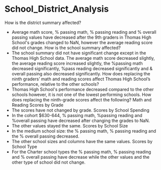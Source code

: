 # School_District_Analysis
How is the district summary affected?
  - Average math score, % passing math, % passing reading and % overall passing values have decreased after the 9th graders in Thomas High     School's grades changed to NaN, however the average reading score did not change. 
How is the school summary affected?
  - The school summary did not have significant change except in the Thomas High School data. The average math score decreased slightly,       the average reading score increased slightly, the %passing math decreased significantly, %pass reading decreased significantly and &       overall passing also decreased significantly. 
How does replacing the ninth graders’ math and reading scores affect Thomas High School’s performance, relative to the other schools?
  - Thomas High School's performance decreased compared to the other schools however, it is not one of the lowest performing schools. 
How does replacing the ninth-grade scores affect the following?
Math and Reading Scores by Grade
  - The scores have not changed by grade.
Scores by School Spending
  - In the cohort $630-644, % passing math, %passing reading and %overall passing have decreased after changing the grades to NaN. 
  - The other values stayed the same. 
Scores by School Size
  - In the medium school size: the % passing math, % passing reading and the % overall passing decreased.
  - The other school sizes and columns have the same values.
Scores by School Type
  - For the Charter school types the % passing math, % passing reading and % overall passing have decrease while the other values and the     other type of school did not change. 

